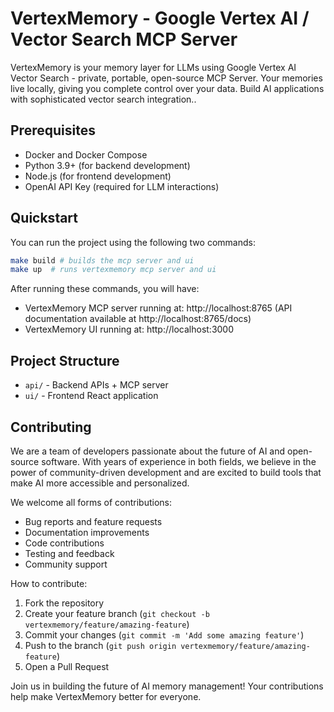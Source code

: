 # VertexMemory - Google Vertex AI / Vector Search MCP Server

VertexMemory is your memory layer for LLMs using Google Vertex AI Vector Search - private, portable, open-source MCP Server. Your memories live locally, giving you complete control over your data. Build AI applications with sophisticated vector search integration..

## Prerequisites

- Docker and Docker Compose
- Python 3.9+ (for backend development)
- Node.js (for frontend development)
- OpenAI API Key (required for LLM interactions)

## Quickstart

You can run the project using the following two commands:
```bash
make build # builds the mcp server and ui
make up  # runs vertexmemory mcp server and ui
```

After running these commands, you will have:
- VertexMemory MCP server running at: http://localhost:8765 (API documentation available at http://localhost:8765/docs)
- VertexMemory UI running at: http://localhost:3000

## Project Structure

- `api/` - Backend APIs + MCP server
- `ui/` - Frontend React application

## Contributing

We are a team of developers passionate about the future of AI and open-source software. With years of experience in both fields, we believe in the power of community-driven development and are excited to build tools that make AI more accessible and personalized.

We welcome all forms of contributions:
- Bug reports and feature requests
- Documentation improvements
- Code contributions
- Testing and feedback
- Community support

How to contribute:

1. Fork the repository
2. Create your feature branch (`git checkout -b vertexmemory/feature/amazing-feature`)
3. Commit your changes (`git commit -m 'Add some amazing feature'`)
4. Push to the branch (`git push origin vertexmemory/feature/amazing-feature`)
5. Open a Pull Request

Join us in building the future of AI memory management! Your contributions help make VertexMemory better for everyone.
